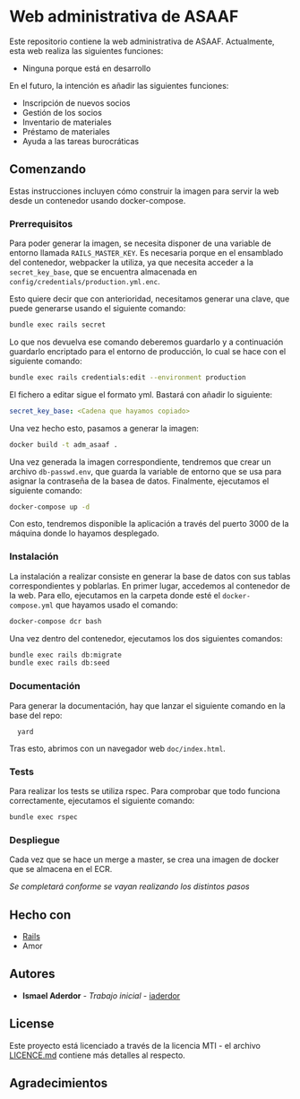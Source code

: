 # Web administrativa de ASAAF

Este repositorio contiene la web administrativa de ASAAF. Actualmente, esta web realiza las siguientes funciones:
 * Ninguna porque está en desarrollo

En el futuro, la intención es añadir las siguientes funciones:

 * Inscripción de nuevos socios
 * Gestión de los socios
 * Inventario de materiales
 * Préstamo de materiales
 * Ayuda a las tareas burocráticas

## Comenzando

Estas instrucciones incluyen cómo construir la imagen para servir la web desde
un contenedor usando docker-compose.

### Prerrequisitos

Para poder generar la imagen, se necesita disponer de una variable de entorno
llamada `RAILS_MASTER_KEY`. Es necesaria porque en el ensamblado del contenedor,
webpacker la utiliza, ya que necesita acceder a la `secret_key_base`, que se
encuentra almacenada en `config/credentials/production.yml.enc`.

Esto quiere decir que con anterioridad, necesitamos generar una clave, que puede
generarse usando el siguiente comando:

```bash
bundle exec rails secret
```

Lo que nos devuelva ese comando deberemos guardarlo y a continuación guardarlo
encriptado para el entorno de producción, lo cual se hace con el siguiente
comando:

```bash
bundle exec rails credentials:edit --environment production
```

El fichero a editar sigue el formato yml. Bastará con añadir lo siguiente:

```yml
secret_key_base: <Cadena que hayamos copiado>
```

Una vez hecho esto, pasamos a generar la imagen:

```bash
docker build -t adm_asaaf .
```

Una vez generada la imagen correspondiente, tendremos que crear un archivo
`db-passwd.env`, que guarda la variable de entorno que se usa para asignar la
contraseña de la basea de datos. Finalmente, ejecutamos el siguiente comando:

```bash
docker-compose up -d
```

Con esto, tendremos disponible la aplicación a través del puerto 3000 de la
máquina donde lo hayamos desplegado.

### Instalación

La instalación a realizar consiste en generar la base de datos con sus tablas
correspondientes y poblarlas. En primer lugar, accedemos al contenedor de la
web. Para ello, ejecutamos en la carpeta donde esté el `docker-compose.yml` que
hayamos usado el comando:

```bash
docker-compose dcr bash
```

Una vez dentro del contenedor, ejecutamos los dos siguientes comandos:

```bash
bundle exec rails db:migrate
bundle exec rails db:seed
```

### Documentación

Para generar la documentación, hay que lanzar el siguiente comando en la base
del repo:

```
  yard
```

Tras esto, abrimos con un navegador web `doc/index.html`.

### Tests

Para realizar los tests se utiliza rspec. Para comprobar que todo funciona
correctamente, ejecutamos el siguiente comando:

```bash
bundle exec rspec
```

### Despliegue

Cada vez que se hace un merge a master, se crea una imagen de docker que se
almacena en el ECR.

*Se completará conforme se vayan realizando los distintos pasos* 

## Hecho con

* [Rails](https://rubyonrails.org/)
* Amor


## Autores

* **Ismael Aderdor** - *Trabajo inicial* - [iaderdor](https://github.com/iaderdor)

## License

Este proyecto está licenciado a través de la licencia MTI - el archivo
[LICENCE.md](LICENCE.md) contiene más detalles al respecto.

## Agradecimientos
